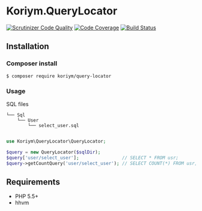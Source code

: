 # Koriym.QueryLocator

[![Scrutinizer Code Quality](https://scrutinizer-ci.com/g/koriym/Koriym.QueryLocator/badges/quality-score.png?b=1.x)](https://scrutinizer-ci.com/g/koriym/Koriym.QueryLocator/?branch=1.x)
[![Code Coverage](https://scrutinizer-ci.com/g/koriym/Koriym.QueryLocator/badges/coverage.png?b=1.x)](https://scrutinizer-ci.com/g/koriym/Koriym.QueryLocator/?branch=1.x)
[![Build Status](https://travis-ci.org/koriym/Koriym.QueryLocator.svg?branch=1.x)](https://travis-ci.org/koriym/Koriym.QueryLocator)

## Installation

### Composer install

    $ composer require koriym/query-locator
 
### Usage

SQL files
```
└── Sql
    └── User
        └── select_user.sql
```

```php

use Koriym\QueryLocator\QueryLocator;

$query = new QueryLocator($sqlDir);
$query['user/select_user'];                // SELECT * FROM usr;
$query->getCountQuery('user/select_user'); // SELECT COUNT(*) FROM usr;
```

## Requirements

 * PHP 5.5+
 * hhvm
 
